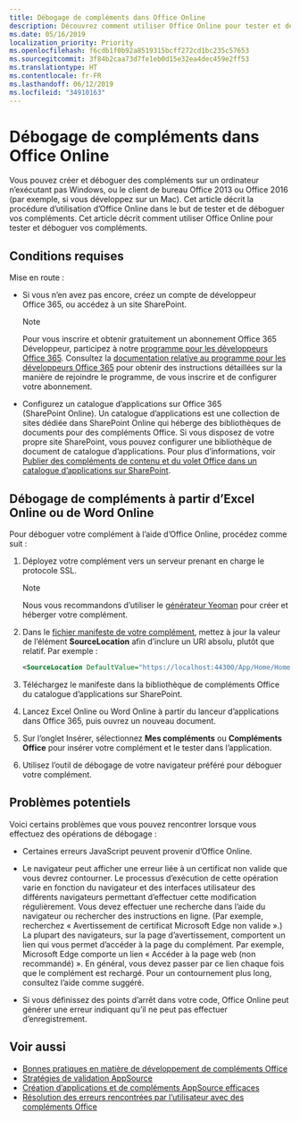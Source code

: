 ```yaml
---
title: Débogage de compléments dans Office Online
description: Découvrez comment utiliser Office Online pour tester et déboguer vos compléments.
ms.date: 05/16/2019
localization_priority: Priority
ms.openlocfilehash: f6cdb1f0b92a8519315bcff272cd1bc235c57653
ms.sourcegitcommit: 3f84b2caa73d7fe1eb0d15e32ea4dec459e2ff53
ms.translationtype: HT
ms.contentlocale: fr-FR
ms.lasthandoff: 06/12/2019
ms.locfileid: "34910163"
---
```

# <a name="debug-add-ins-in-office-online"></a>Débogage de compléments dans Office Online


Vous pouvez créer et déboguer des compléments sur un ordinateur n’exécutant pas Windows, ou le client de bureau Office 2013 ou Office 2016 (par exemple, si vous développez sur un Mac). Cet article décrit la procédure d’utilisation d’Office Online dans le but de tester et de déboguer vos compléments. Cet article décrit comment utiliser Office Online pour tester et déboguer vos compléments. 

## <a name="prerequisites"></a>Conditions requises

Mise en route :

- Si vous n’en avez pas encore, créez un compte de développeur Office 365, ou accédez à un site SharePoint.
    
  > [!NOTE]
  > Pour vous inscrire et obtenir gratuitement un abonnement Office 365 Développeur, participez à notre [programme pour les développeurs Office 365](https://developer.microsoft.com/office/dev-program). Consultez la [documentation relative au programme pour les développeurs Office 365](/office/developer-program/office-365-developer-program) pour obtenir des instructions détaillées sur la manière de rejoindre le programme, de vous inscrire et de configurer votre abonnement.
     
- Configurez un catalogue d’applications sur Office 365 (SharePoint Online). Un catalogue d’applications est une collection de sites dédiée dans SharePoint Online qui héberge des bibliothèques de documents pour des compléments Office. Si vous disposez de votre propre site SharePoint, vous pouvez configurer une bibliothèque de document de catalogue d’applications. Pour plus d’informations, voir [Publier des compléments de contenu et du volet Office dans un catalogue d’applications sur SharePoint](../publish/publish-task-pane-and-content-add-ins-to-an-add-in-catalog.md).
    

## <a name="debug-your-add-in-from-excel-online-or-word-online"></a>Débogage de compléments à partir d’Excel Online ou de Word Online

Pour déboguer votre complément à l’aide d’Office Online, procédez comme suit :

1. Déployez votre complément vers un serveur prenant en charge le protocole SSL.
    
    > [!NOTE]
    > Nous vous recommandons d’utiliser le [générateur Yeoman](https://github.com/OfficeDev/generator-office) pour créer et héberger votre complément.
     
2. Dans le [fichier manifeste de votre complément](../develop/add-in-manifests.md), mettez à jour la valeur de l’élément **SourceLocation** afin d’inclure un URI absolu, plutôt que relatif. Par exemple :
      
    ```xml
    <SourceLocation DefaultValue="https://localhost:44300/App/Home/Home.html" />
    ```
    
3. Téléchargez le manifeste dans la bibliothèque de compléments Office du catalogue d’applications sur SharePoint.
    
4. Lancez Excel Online ou Word Online à partir du lanceur d’applications dans Office 365, puis ouvrez un nouveau document.
    
5. Sur l’onglet Insérer, sélectionnez  **Mes compléments** ou **Compléments Office** pour insérer votre complément et le tester dans l’application.
    
6. Utilisez l’outil de débogage de votre navigateur préféré pour déboguer votre complément.

## <a name="potential-issues"></a>Problèmes potentiels    

Voici certains problèmes que vous pouvez rencontrer lorsque vous effectuez des opérations de débogage :
    
- Certaines erreurs JavaScript peuvent provenir d’Office Online.
      
- Le navigateur peut afficher une erreur liée à un certificat non valide que vous devrez contourner. Le processus d’exécution de cette opération varie en fonction du navigateur et des interfaces utilisateur des différents navigateurs permettant d’effectuer cette modification régulièrement. Vous devez effectuer une recherche dans l’aide du navigateur ou rechercher des instructions en ligne. (Par exemple, recherchez « Avertissement de certificat Microsoft Edge non valide ».) La plupart des navigateurs, sur la page d’avertissement, comportent un lien qui vous permet d’accéder à la page du complément. Par exemple, Microsoft Edge comporte un lien « Accéder à la page web (non recommandé) ». En général, vous devez passer par ce lien chaque fois que le complément est rechargé. Pour un contournement plus long, consultez l’aide comme suggéré.
      
- Si vous définissez des points d’arrêt dans votre code, Office Online peut générer une erreur indiquant qu’il ne peut pas effectuer d’enregistrement.

## <a name="see-also"></a>Voir aussi

- [Bonnes pratiques en matière de développement de compléments Office](../concepts/add-in-development-best-practices.md)
- [Stratégies de validation AppSource](/office/dev/store/validation-policies)  
- [Création d’applications et de compléments AppSource efficaces](/office/dev/store/create-effective-office-store-listings)  
- [Résolution des erreurs rencontrées par l’utilisateur avec des compléments Office](testing-and-troubleshooting.md)
    
